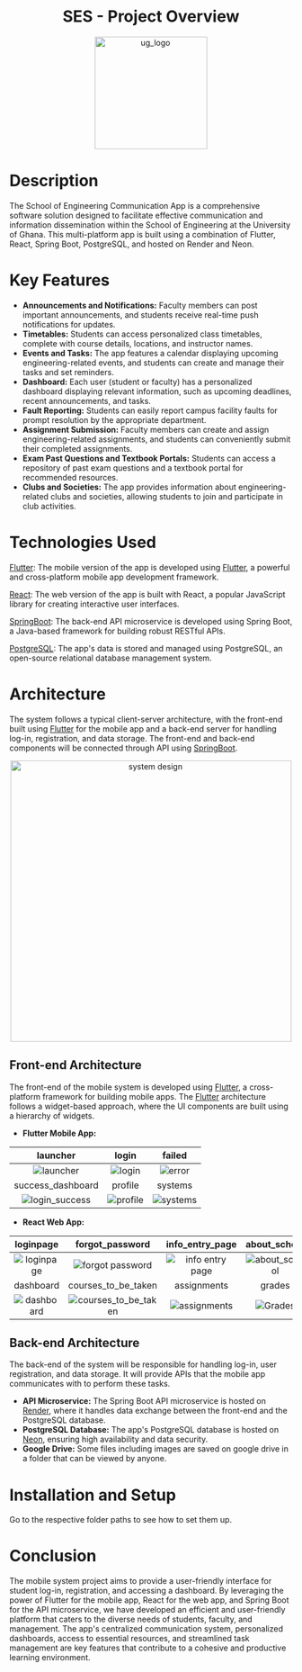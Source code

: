 <h1 align="center">SES - Project Overview </h1>
<p align="center">
    <img width="200" src="https://github.com/Serkhani/ses/assets/66341820/d1381c0c-11f2-462a-8bce-609c81cf6f29" alt="ug_logo">
</p>

# Description
The School of Engineering Communication App is a comprehensive software solution designed to facilitate effective communication and information dissemination within the School of Engineering at the University of Ghana. This multi-platform app is built using a combination of Flutter, React, Spring Boot, PostgreSQL, and hosted on Render and Neon.

# Key Features
- **Announcements and Notifications:** Faculty members can post important announcements, and students receive real-time push notifications for updates.
- **Timetables:** Students can access personalized class timetables, complete with course details, locations, and instructor names.
- **Events and Tasks:** The app features a calendar displaying upcoming engineering-related events, and students can create and manage their tasks and set reminders.
- **Dashboard:** Each user (student or faculty) has a personalized dashboard displaying relevant information, such as upcoming deadlines, recent announcements, and tasks.
- **Fault Reporting:** Students can easily report campus facility faults for prompt resolution by the appropriate department.
- **Assignment Submission:** Faculty members can create and assign engineering-related assignments, and students can conveniently submit their completed assignments.
- **Exam Past Questions and Textbook Portals:** Students can access a repository of past exam questions and a textbook portal for recommended resources.
- **Clubs and Societies:** The app provides information about engineering-related clubs and societies, allowing students to join and participate in club activities.

# Technologies Used
[Flutter](https://flutter.dev): The mobile version of the app is developed using [Flutter](https://flutter.dev), a powerful and cross-platform mobile app development framework.

[React](https://react.dev/): The web version of the app is built with React, a popular JavaScript library for creating interactive user interfaces.

[SpringBoot](https://spring.io): The back-end API microservice is developed using Spring Boot, a Java-based framework for building robust RESTful APIs.

[PostgreSQL](https://www.postgresql.org/): The app's data is stored and managed using PostgreSQL, an open-source relational database management system.

# Architecture
The system follows a typical client-server architecture, with the front-end built using [Flutter](https://flutter.dev) for the mobile app and a back-end server for handling log-in, registration, and data storage. The front-end and back-end components will be connected through API using [SpringBoot](https://spring.io).

<p align="center">
    <img width="500" height="500" src="https://github.com/Serkhani/ses/assets/66341820/c6e5411a-7f78-41ef-8969-bb242475c500" alt="system design">
</p>

## Front-end Architecture
The front-end of the mobile system is developed using [Flutter](https://flutter.dev), a cross-platform framework for building mobile apps. The [Flutter](https://flutter.dev) architecture follows a widget-based approach, where the UI components are built using a hierarchy of widgets.

- **Flutter Mobile App:** 
  
|launcher|login|failed|
|:---:|:---:|:---:|
|![launcher](https://github.com/Serkhani/ses/assets/66341820/e9216a80-82cf-4c4b-bffd-6c6c1e673426)| ![login](https://github.com/Serkhani/ses/assets/66341820/9fa51c3c-296c-4532-91c4-1c383bffa670)| ![error](https://github.com/Serkhani/ses/assets/66341820/67a0c71d-3a36-499b-84a9-d68791a56071)|
|success_dashboard|profile|systems|
|![login_success](https://github.com/Serkhani/ses/assets/66341820/f09a79e3-bbaf-4ae1-aa98-c0cacb8c1a39)| ![profile](https://github.com/Serkhani/ses/assets/66341820/70ba36d2-ac3c-4470-a48c-0fc30ccac302)| ![systems](https://github.com/Serkhani/ses/assets/66341820/f9f1dd4a-08e8-4542-866c-76913579fa7b)|

- **React Web App:**
  
|loginpage|forgot_password|info_entry_page|about_school|
|:---:|:---:|:---:|:---:|
|![loginpage](https://github.com/FaroukDev-tech/React_Student_Mgt_System/assets/66341820/722b610b-fc2b-4ddb-85ae-8e66a07d69bb)| ![forgot password](https://github.com/FaroukDev-tech/React_Student_Mgt_System/assets/66341820/5293fcbf-cb1b-47e6-8c74-5ea2bf7abfb7)| ![info entry page](https://github.com/FaroukDev-tech/React_Student_Mgt_System/assets/66341820/9951d075-313d-4252-ae76-56168539d89e)| ![about_school](https://github.com/FaroukDev-tech/React_Student_Mgt_System/assets/66341820/e4268b0c-a250-4fc1-b4a9-1159b1011fd2)|
|dashboard|courses_to_be_taken|assignments|grades|
|![dashboard](https://github.com/FaroukDev-tech/React_Student_Mgt_System/assets/66341820/d77a6049-f2c2-43a4-94bb-45b3d2ce1448)| ![courses_to_be_taken](https://github.com/FaroukDev-tech/React_Student_Mgt_System/assets/66341820/aa0fb3e4-9873-4d24-9a36-50bf56897c6f)|![assignments](https://github.com/FaroukDev-tech/React_Student_Mgt_System/assets/66341820/fd94b79b-46fc-43ad-bed2-000f5d6ab578)|![Grades](https://github.com/FaroukDev-tech/React_Student_Mgt_System/assets/66341820/69ab0165-3176-4344-a5c8-6085565092a7)|



## Back-end Architecture
The back-end of the system will be responsible for handling log-in, user registration, and data storage. It will provide APIs that the mobile app communicates with to perform these tasks.
- **API Microservice:** The Spring Boot API microservice is hosted on [Render](https://render.com/), where it handles data exchange between the front-end and the PostgreSQL database.
- **PostgreSQL Database:** The app's PostgreSQL database is hosted on [Neon](https://neon.tech), ensuring high availability and data security.
- **Google Drive:** Some files including images are saved on google drive in a folder that can be viewed by anyone.

<!-- The back-end architecture includes the following components:

Authentication: Implement an authentication mechanism, such as JSON Web Tokens (JWT), to secure the log-in process and protect user data.

API Endpoints: Define API endpoints for log-in, user registration, and other necessary functionalities. These endpoints handle requests from the mobile app and interact with the database.

Database: Choose a suitable database system for storing student information. Popular options include MySQL, PostgreSQL, or Firebase Realtime Database. Design the database schema to store user credentials and any additional required information. -->

# Installation and Setup
 Go to the respective folder paths to see how to set them up.

# Conclusion
The mobile system project aims to provide a user-friendly interface for student log-in, registration, and accessing a dashboard. By leveraging the power of Flutter for the mobile app, React for the web app, and Spring Boot for the API microservice, we have developed an efficient and user-friendly platform that caters to the diverse needs of students, faculty, and management. The app's centralized communication system, personalized dashboards, access to essential resources, and streamlined task management are key features that contribute to a cohesive and productive learning environment.

<!-- flutter vid: https://github.com/Serkhani/ses/assets/66341820/ee140c87-cb0f-48a0-aaf1-446aed700f1f -->